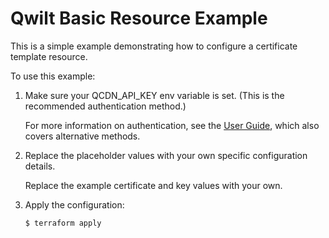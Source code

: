 # Qwilt Basic Resource Example

This is a simple example demonstrating how to configure a certificate template resource.


To use this example:

1. Make sure your QCDN_API_KEY env variable is set. (This is the recommended authentication method.)
   
    For more information on authentication, see the [User Guide](https://docs.qwilt.com/docs/terraform-user-guide#authentication), which also covers alternative methods.
   
2. Replace the placeholder values with your own specific configuration details. 

    Replace the example certificate and key values with your own.

3. Apply the configuration:

    ```
    $ terraform apply
    ```